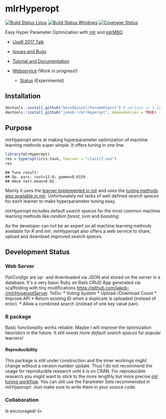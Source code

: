 
mlrHyperopt
===========

[![Build Status Linux](https://travis-ci.org/jakob-r/mlrHyperopt.svg?branch=master)](https://travis-ci.org/jakob-r/mlrHyperopt) [![Build Status Windows](https://ci.appveyor.com/api/projects/status/0nyd1gh5p19os07h?svg=true)](https://ci.appveyor.com/project/jakob-r/mlrhyperopt) [![Coverage Status](https://coveralls.io/repos/github/jakob-r/mlrHyperopt/badge.svg?branch=master)](https://coveralls.io/github/jakob-r/mlrHyperopt?branch=master)

Easy Hyper Parameter Optimization with [mlr](https://github.com/mlr-org/mlr/#-machine-learning-in-r) and [mlrMBO](http://mlr-org.github.io/mlrMBO/).

-   [UseR 2017 Talk](https://github.com/jakob-r/mlrHyperopt/raw/master/meta/useR2017/beamer/jakob_richter_mlrHyperopt.pdf)

-   [Issues and Bugs](https://github.com/jakob-r/mlrHyperopt/issues)
-   [Tutorial and Documentation](https://jakob-r.github.io/mlrHyperopt)
-   [Webservice](http://mlrhyperopt.jakob-r.de/parconfigs) (Work in progress!)
    -   [Status](http://mlrhyperopt.jakob-r.de/parconfigs) (Experimental)

Installation
------------

``` r
devtools::install_github("berndbischl/ParamHelpers") # version >= 1.11 needed.
devtools::install_github("jakob-r/mlrHyperopt", dependencies = TRUE)
```

Purpose
-------

*mlrHyperopt* aims at making hyperparameter optimization of machine learning methods super simple. It offers tuning in one line:

``` r
library(mlrHyperopt)
res = hyperopt(iris.task, learner = "classif.svm")
res
```

    ## Tune result:
    ## Op. pars: cost=12.6; gamma=0.0159
    ## mmce.test.mean=0.02

Mainly it uses the [learner implemented in *mlr*](https://mlr-org.github.io/mlr/articles/tutorial/integrated_learners/index.html) and uses the [tuning methods also available in *mlr*](http://mlr-org.github.io/mlr-tutorial/devel/html/tune.html). Unfortunately *mlr* lacks of well defined *search spaces* for each learner to make hyperparameter tuning easy.

*mlrHyperopt* includes default *search spaces* for the most common machine learning methods like *random forest*, *svm* and *boosting*.

As the developer can not be an expert on all machine learning methods available for *R* and *mlr*, *mlrHyperopt* also offers a web service to share, upload and download improved *search spaces*.

Development Status
------------------

### Web Server

*ParConfigs* are up- and downloaded via JSON and stored on the server in a database. 
It's a very basic Ruby on Rails CRUD App generated via scaffolding with tiny modifications <https://github.com/jakob-r/mlrHyperoptServer>. 
ToDo: 
\* Voting System \* Upload-/Download Count \* Improve API \* Return existing ID when a duplicate is uploaded (instead of error). \* Allow a combined search (instead of one key value pair).

### R package

Basic functionality works reliable. Maybe I will improve the optimization heuristics in the future. It still *needs more default search spaces* for popular learners!

#### Reproducibility

This package is still under construction and the inner workings might change without a version number update. Thus I do not recommend the usage for reproducible research until it is on CRAN. For reproducible research you might want to stick to the more lengthly but more precise [mlr tuning workflow](https://mlr-org.github.io/mlr/articles/tutorial/tune.html). You can still use the Parameter Sets recommended in *mlrHyperopt*. Just make sure to write them in your source code.

### Collaboration

Is encouraged! 👍
